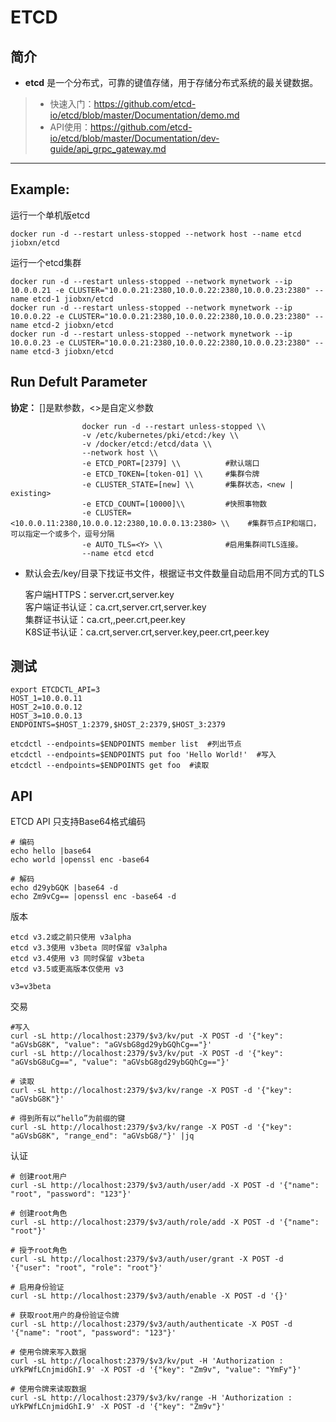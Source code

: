 ETCD
===
## 简介
* **etcd** 是一个分布式，可靠的键值存储，用于存储分布式系统的最关键数据。
> * 快速入门：https://github.com/etcd-io/etcd/blob/master/Documentation/demo.md
> * API使用：https://github.com/etcd-io/etcd/blob/master/Documentation/dev-guide/api_grpc_gateway.md

****

## Example:

运行一个单机版etcd

    docker run -d --restart unless-stopped --network host --name etcd jiobxn/etcd

运行一个etcd集群

    docker run -d --restart unless-stopped --network mynetwork --ip 10.0.0.21 -e CLUSTER="10.0.0.21:2380,10.0.0.22:2380,10.0.0.23:2380" --name etcd-1 jiobxn/etcd
    docker run -d --restart unless-stopped --network mynetwork --ip 10.0.0.22 -e CLUSTER="10.0.0.21:2380,10.0.0.22:2380,10.0.0.23:2380" --name etcd-2 jiobxn/etcd
    docker run -d --restart unless-stopped --network mynetwork --ip 10.0.0.23 -e CLUSTER="10.0.0.21:2380,10.0.0.22:2380,10.0.0.23:2380" --name etcd-3 jiobxn/etcd

## Run Defult Parameter
**协定：** []是默参数，<>是自定义参数

					docker run -d --restart unless-stopped \\
					-v /etc/kubernetes/pki/etcd:/key \\
					-v /docker/etcd:/etcd/data \\
					--network host \\
					-e ETCD_PORT=[2379] \\          #默认端口
					-e ETCD_TOKEN=[token-01] \\     #集群令牌
					-e CLUSTER_STATE=[new] \\       #集群状态，<new | existing>
					-e ETCD_COUNT=[10000]\\         #快照事物数
					-e CLUSTER=<10.0.0.11:2380,10.0.0.12:2380,10.0.0.13:2380> \\    #集群节点IP和端口，可以指定一个或多个，逗号分隔
					-e AUTO_TLS=<Y> \\              #启用集群间TLS连接。
					--name etcd etcd

* 默认会去/key/目录下找证书文件，根据证书文件数量自动启用不同方式的TLS  

    客户端HTTPS：server.crt,server.key  
    客户端证书认证：ca.crt,server.crt,server.key  
    集群证书认证：ca.crt,,peer.crt,peer.key  
    K8S证书认证：ca.crt,server.crt,server.key,peer.crt,peer.key

## 测试

    export ETCDCTL_API=3
    HOST_1=10.0.0.11
    HOST_2=10.0.0.12
    HOST_3=10.0.0.13
    ENDPOINTS=$HOST_1:2379,$HOST_2:2379,$HOST_3:2379

    etcdctl --endpoints=$ENDPOINTS member list  #列出节点
    etcdctl --endpoints=$ENDPOINTS put foo 'Hello World!'  #写入
    etcdctl --endpoints=$ENDPOINTS get foo  #读取

## API

ETCD API 只支持Base64格式编码

    # 编码
    echo hello |base64
    echo world |openssl enc -base64
    
    # 解码
    echo d29ybGQK |base64 -d
    echo Zm9vCg== |openssl enc -base64 -d

版本

    etcd v3.2或之前只使用 v3alpha
    etcd v3.3使用 v3beta 同时保留 v3alpha
    etcd v3.4使用 v3 同时保留 v3beta
    etcd v3.5或更高版本仅使用 v3
    
    v3=v3beta

交易

    #写入
    curl -sL http://localhost:2379/$v3/kv/put -X POST -d '{"key": "aGVsbG8K", "value": "aGVsbG8gd29ybGQhCg=="}'
    curl -sL http://localhost:2379/$v3/kv/put -X POST -d '{"key": "aGVsbG8uCg==", "value": "aGVsbG8gd29ybGQhCg=="}'

    # 读取
    curl -sL http://localhost:2379/$v3/kv/range -X POST -d '{"key": "aGVsbG8K"}'

    # 得到所有以“hello”为前缀的键
    curl -sL http://localhost:2379/$v3/kv/range -X POST -d '{"key": "aGVsbG8K", "range_end": "aGVsbG8/"}' |jq

认证

    # 创建root用户
    curl -sL http://localhost:2379/$v3/auth/user/add -X POST -d '{"name": "root", "password": "123"}'
    
    # 创建root角色
    curl -sL http://localhost:2379/$v3/auth/role/add -X POST -d '{"name": "root"}'
    
    # 授予root角色
    curl -sL http://localhost:2379/$v3/auth/user/grant -X POST -d '{"user": "root", "role": "root"}'
    
    # 启用身份验证
    curl -sL http://localhost:2379/$v3/auth/enable -X POST -d '{}'
    
    # 获取root用户的身份验证令牌
    curl -sL http://localhost:2379/$v3/auth/authenticate -X POST -d '{"name": "root", "password": "123"}'
    
    # 使用令牌来写入数据
    curl -sL http://localhost:2379/$v3/kv/put -H 'Authorization : uYkPWfLCnjmidGhI.9' -X POST -d '{"key": "Zm9v", "value": "YmFy"}'
    
    # 使用令牌来读取数据
    curl -sL http://localhost:2379/$v3/kv/range -H 'Authorization : uYkPWfLCnjmidGhI.9' -X POST -d '{"key": "Zm9v"}'
